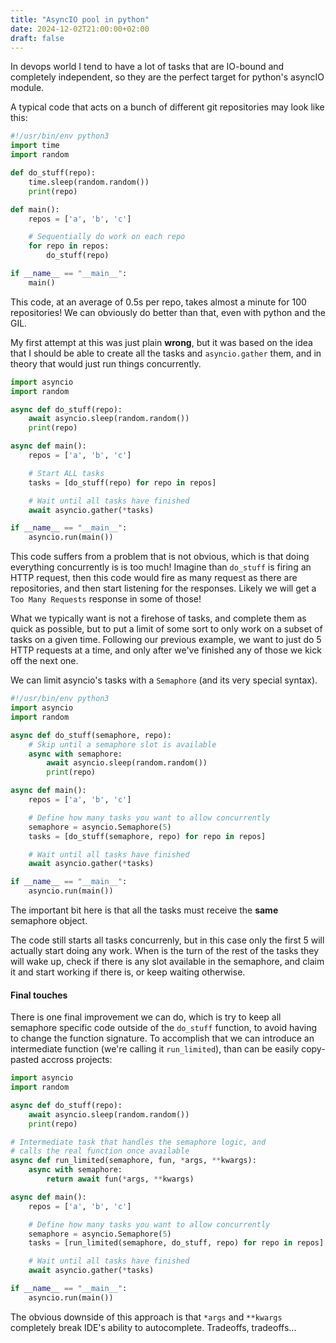 ```yaml
---
title: "AsyncIO pool in python"
date: 2024-12-02T21:00:00+02:00
draft: false
---
```


In devops world I tend to have a lot of tasks that are IO-bound and completely independent,
so they are the perfect target for python's asyncIO module.

A typical code that acts on a bunch of different git repositories may look like this:

```python
#!/usr/bin/env python3
import time
import random

def do_stuff(repo):
    time.sleep(random.random())
    print(repo)

def main():
    repos = ['a', 'b', 'c']

    # Sequentially do work on each repo
    for repo in repos:
        do_stuff(repo)

if __name__ == "__main__":
    main()
```

This code, at an average of 0.5s per repo, takes almost a minute for 100 repositories!
We can obviously do better than that, even with python and the GIL.

My first attempt at this was just plain **wrong**, but it was based on the idea that I should be able to
create all the tasks and `asyncio.gather` them, and in theory that would just run things concurrently.

```python
import asyncio
import random

async def do_stuff(repo):
    await asyncio.sleep(random.random())
    print(repo)

async def main():
    repos = ['a', 'b', 'c']

    # Start ALL tasks
    tasks = [do_stuff(repo) for repo in repos]

    # Wait until all tasks have finished
    await asyncio.gather(*tasks)

if __name__ == "__main__":
    asyncio.run(main())
```

This code suffers from a problem that is not obvious, which is that doing everything concurrently is is too much!
Imagine than `do_stuff` is firing an HTTP request, then this code
would fire as many request as there are repositories, and then start listening for the responses. Likely
we will get a `Too Many Requests` response in some of those!


What we typically want is not a firehose of tasks, and complete them as quick as possible, but to put a limit
of some sort to only work on a subset of tasks on a given time.
Following our previous example, we want to just do 5 HTTP requests at a time, and only after
we've finished any of those we kick off the next one.

We can limit asyncio's tasks with a `Semaphore` (and its very special syntax).

```python
#!/usr/bin/env python3
import asyncio
import random

async def do_stuff(semaphore, repo):
    # Skip until a semaphore slot is available
    async with semaphore:
        await asyncio.sleep(random.random())
        print(repo)

async def main():
    repos = ['a', 'b', 'c']

    # Define how many tasks you want to allow concurrently
    semaphore = asyncio.Semaphore(5)
    tasks = [do_stuff(semaphore, repo) for repo in repos]

    # Wait until all tasks have finished
    await asyncio.gather(*tasks)

if __name__ == "__main__":
    asyncio.run(main())
```

The important bit here is that all the tasks must receive the **same** semaphore object.

The code still starts all tasks concurrenly, but in this case only the first 5
will actually start doing any work. When is the turn of the rest of the tasks they will wake up, check if there is
any slot available in the semaphore, and claim it and start working if there is, or keep waiting otherwise.

#### Final touches

There is one final improvement we can do, which is try to keep all semaphore specific code
outside of the `do_stuff` function, to avoid having to change the function signature. To accomplish that we
can introduce an intermediate function (we're calling it `run_limited`), than can be easily copy-pasted accross projects:

```python
import asyncio
import random

async def do_stuff(repo):
    await asyncio.sleep(random.random())
    print(repo)

# Intermediate task that handles the semaphore logic, and
# calls the real function once available
async def run_limited(semaphore, fun, *args, **kwargs):
    async with semaphore:
        return await fun(*args, **kwargs)

async def main():
    repos = ['a', 'b', 'c']

    # Define how many tasks you want to allow concurrently
    semaphore = asyncio.Semaphore(5)
    tasks = [run_limited(semaphore, do_stuff, repo) for repo in repos]

    # Wait until all tasks have finished
    await asyncio.gather(*tasks)

if __name__ == "__main__":
    asyncio.run(main())

```

The obvious downside of this approach is that `*args` and `**kwargs` completely break IDE's
ability to autocomplete. Tradeoffs, tradeoffs...
